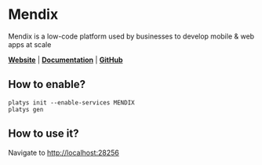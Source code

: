 # Mendix

Mendix is a low-code platform used by businesses to develop mobile & web apps at scale

**[Website](https://www.mendix.com/)** | **[Documentation](https://docs.mendix.com/)** | **[GitHub](https://github.com/mendix/docker-mendix-buildpack)**

## How to enable?

```
platys init --enable-services MENDIX
platys gen
```

## How to use it?

Navigate to <http://localhost:28256>